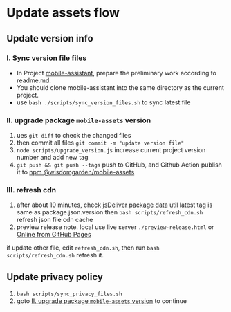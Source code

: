 # Update assets flow

## Update version info

### I. Sync version file files
  - In Project [mobile-assistant](https://gitlab.tronclass.com.cn/lms/mobile-assistant), prepare the preliminary work according to readme.md.
  - You should clone mobile-assistant into the same directory as the current project.
  - use `bash ./scripts/sync_version_files.sh` to sync latest file


### II. upgrade package `mobile-assets` version

1. ues `git diff` to check the changed files
2. then commit all files `git commit -m "update version file"`
3. `node scripts/upgrade_version.js` increase current project version number and add new tag
4. `git push && git push --tags` push to GitHub, and Github Action publish it to [npm @wisdomgarden/mobile-assets](https://www.npmjs.com/package/@wisdomgarden/mobile-assets)

###  III. refresh cdn

1. after about 10 minutes, check [jsDeliver package data](https://data.jsdelivr.com/v1/package/npm/@wisdomgarden/mobile-assets) util latest tag is same as package.json.version then `bash scripts/refresh_cdn.sh` refresh json file cdn cache
2. preview release note. local use live server `./preview-release.html` or [Online from GitHub Pages](https://wisdomgardeninc.github.io/mobile-assets/preview-release.html)

if update other file, edit `refresh_cdn.sh`, then run `bash scripts/refresh_cdn.sh` refresh it.

## Update privacy policy

1. `bash scripts/sync_privacy_files.sh`
2. goto [II. upgrade package `mobile-assets` version](#II-upgrade-package-mobile-assets-version) to continue
